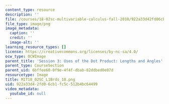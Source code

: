 ```yaml
---
content_type: resource
description: ''
file: /courses/18-02sc-multivariable-calculus-fall-2010/922a33d42fd06cb1fc5c512b4bc64499_MIT18_02SC_L1Brds_10.png
file_type: image/png
image_metadata:
  caption: ''
  credit: ''
  image-alt: ''
learning_resource_types: []
license: https://creativecommons.org/licenses/by-nc-sa/4.0/
ocw_type: OCWImage
parent_title: 'Session 3: Uses of the Dot Product: Lengths and Angles'
parent_type: CourseSection
parent_uid: 6bffee60-0f9e-4f4f-dbab-82ddbed0e07d
resourcetype: Image
title: MIT18_02SC_L1Brds_10.png
uid: 922a33d4-2fd0-6cb1-fc5c-512b4bc64499
video_metadata:
  youtube_id: null
---
```

